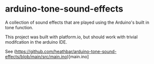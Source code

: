 # arduino-tone-sound-effects

A collection of sound effects that are played using the Arduino's built in tone function.

This project was built with platform.io, but should work with trivial modifcation in the arduino IDE.

See (https://github.com/heathbar/arduino-tone-sound-effects/blob/main/src/main.ino)[main.ino]